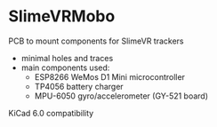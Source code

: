 # SlimeVRMobo

PCB to mount components for SlimeVR trackers
- minimal holes and traces
- main components used: 
  - ESP8266 WeMos D1 Mini microcontroller
  -  TP4056 battery charger
  -  MPU-6050 gyro/accelerometer (GY-521 board)

KiCad 6.0 compatibility
